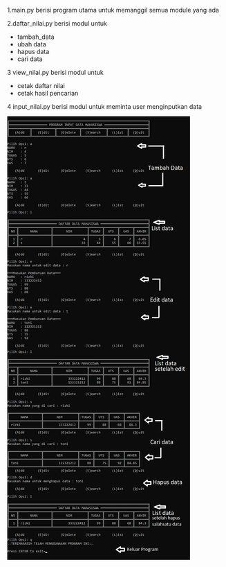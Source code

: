 1.main.py berisi program utama untuk memanggil semua module yang ada<br>

2.daftar_nilai.py berisi modul untuk<br>
* tambah_data <br>
* ubah data <br>
* hapus data <br>
* cari data<br>

3 view_nilai.py berisi modul untuk<br>
* cetak daftar nilai 
* cetak hasil pencarian

4 input_nilai.py berisi modul untuk meminta user menginputkan data<br>


![](ss/project6.jpg)
